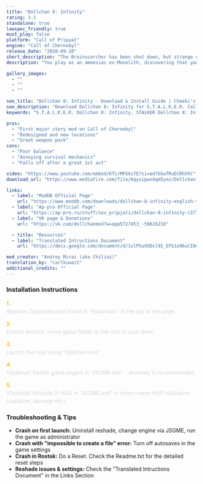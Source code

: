 ```yaml
---
title: "Dollchan 8: Infinity"
rating: 3.5
standalone: true
lowspec_friendly: true
must_play: false
platform: "Call of Pripyat"
engine: "Call of Chernobyl"
release_date: "2020-09-18"
short_description: "The Brainscorcher has been shut down, but strange cases of memory loss spread among Stalkers. Seems like the zone found another way to prevent the uncovering of its secrets. An intriguing plot, heavily expanded maps, and brutal difficulty."
description: "You play as an amnesiac ex-Monolith, discovering that your forgotten identity is deeply tied to the secrets of the Zone. Set just after the Brain Scorcher is shut down, Dollchan 8: Infinity reimagines the plot of Shadow of Chernobyl in an expanded world built on the Call of Chernobyl engine.<br> Exploration is the mod's strongest point, with brand new and reworked locations, dynamic A-Life, new mutants, and an expanded weapon pack. There's even a hidden questline for those who want to discover weirder, unconventionnal secrets.<br> But the mod is also notorious for its harsh balance, grindy progression, frustrating survival mechanics, and frequent crashes. It's an ambitious experiment, buggy and unpolished, but packed with atmosphere and ideas you won't find anywhere else."

gallery_images:
  - ""
  - ""
  - ""

seo_title: "Dollchan 8: Infinity - Download & Install Guide | Cheeki's S.T.A.L.K.E.R. Mods Archive"
seo_description: "Download Dollchan 8: Infinity for S.T.A.L.K.E.R. Call of Pripyat. Complete installation guide, gameplay features, and detailed review on Cheeki's S.T.A.L.K.E.R. Mods Archive"
keywords: "S.T.A.L.K.E.R. Dollchan 8: Infinity, STALKER Dollchan 8: Infinity, S.T.A.L.K.E.R. story mods, STALKER story mods, Call of Chernobyl mods, STALKER Call of Chernobyl mods, Best STALKER Call of Chernobyl mods, best S.T.A.L.K.E.R. mods 2025, best STALKER mods 2025, immersive STALKER mod, best STALKER mod, Cheeki Breeki"

pros:
  - "First major story mod on Call of Chernobyl"
  - "Redesigned and new locations"
  - "Great weapon pack"
cons:
  - "Poor balance"
  - "Annoying survival mechanics"
  - "Falls off after a great 1st act"

video: "https://www.youtube.com/embed/KTLrMFbksTE?si=ed7GkwTRuECRhhhC"
download_url: "https://www.mediafire.com/file/6qyuipwx4qm5yaz/Dollchan_8_Infinity.7z/file"

links:
  - label: "ModDB Official Page"
    url: "https://www.moddb.com/downloads/dollchan-8-infinity-english-translation"
  - label: "Ap-pro Official Page"
    url: "https://ap-pro.ru/stuff/zov_pripjati/dollchan-8-infinity-r277/"
  - label: "VK page & Donations"
    url: "https://vk.com/dollchanmod?w=app5727453_-59616216"

  - title: "Resources"
  - label: "Translated Intructions Document"
    url: "https://docs.google.com/document/d/1slPSuXUDsl9I_O7G1o96uCI8uaewzvmLAHc4jfYwllM/edit?usp=sharing"

mod_creator: "Andrey Mirai (aka Chiliaz)"
translation_by: "carlkuwait"
additional_credits: ""
---
```


### Installation Instructions

<div class="space-y-3 mt-4">
  <div class="flex items-start" style="gap: 0.75rem; margin-bottom: 0.75rem;">
    <span style="color: #fbbf24 !important; font-weight: bold; font-size: 0.875rem; flex-shrink: 0; line-height: 1.5; min-width: 1.2rem;">1.</span>
    <div style="flex: 1; line-height: 1.5;">
      <p style="margin: 0; color: #d1d5db;">Requires Dependencies found in "Essentials" at the top of the page.</p>
    </div>
  </div>

  <div class="flex items-start" style="gap: 0.75rem; margin-bottom: 0.75rem;">
    <span style="color: #fbbf24 !important; font-weight: bold; font-size: 0.875rem; flex-shrink: 0; line-height: 1.5; min-width: 1.2rem;">2.</span>
    <div style="flex: 1; line-height: 1.5;">
      <p style="margin: 0; color: #d1d5db;">Extract Archive, move game folder to the root of your drive.</p>
    </div>
  </div>

  <div class="flex items-start" style="gap: 0.75rem; margin-bottom: 0.75rem;">
    <span style="color: #fbbf24 !important; font-weight: bold; font-size: 0.875rem; flex-shrink: 0; line-height: 1.5; min-width: 1.2rem;">3.</span>
    <div style="flex: 1; line-height: 1.5;">
      <p style="margin: 0; color: #d1d5db;">Launch the mod using "Dollchan.exe".</p>
    </div>
  </div>

  <div class="flex items-start" style="gap: 0.75rem; margin-bottom: 0.75rem;">
    <span style="color: #fbbf24 !important; font-weight: bold; font-size: 0.875rem; flex-shrink: 0; line-height: 1.5; min-width: 1.2rem;">4.</span>
    <div style="flex: 1; line-height: 1.5;">
      <p style="margin: 0; color: #d1d5db;">(Optional) Switch game engine in "JSGME.exe" - Anomaly is recommended.</p>
    </div>
  </div>

  <div class="flex items-start" style="gap: 0.75rem; margin-bottom: 0;">
    <span style="color: #fbbf24 !important; font-weight: bold; font-size: 0.875rem; flex-shrink: 0; line-height: 1.5; min-width: 1.2rem;">5.</span>
    <div style="flex: 1; line-height: 1.5;">
      <p style="margin: 0; color: #d1d5db;">(Optional) Activate D-HUD in "JSGME.exe" to return some HUD indicators (radiation, damage etc.).</p>
    </div>
  </div>
</div>

### Troubleshooting & Tips

- **Crash on first launch:** Uninstall reshade, change engine via JSGME, run the game as administrator
- **Crash with "impossible to create a file" error:** Turn off autosaves in the game settings
- **Crash in Rostok:** Do a Reset. Check the Readme.txt for the detailed reset steps
- **Reshade issues & settings:** Check the "Translated Intructions Document" in the Links Section
